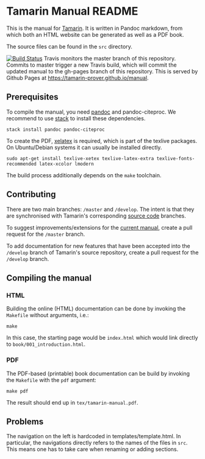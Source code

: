 # Tamarin Manual README

This is the manual for
[Tamarin](https://github.com/tamarin-prover/tamarin-prover). It is written in
Pandoc markdown, from which both an HTML website can be generated as well as a
PDF book.

The source files can be found in the `src` directory.

[![Build Status](https://travis-ci.org/tamarin-prover/manual.svg?branch=master)](https://travis-ci.org/tamarin-prover/manual) Travis monitors the master branch of this repository. Commits to master trigger a new Travis build, which will commit the updated manual to the gh-pages branch of this repository. This is served by Github Pages at https://tamarin-prover.github.io/manual.

## Prerequisites

To compile the manual, you need [pandoc](http://pandoc.org) and pandoc-citeproc.
We recommend to use [stack](www.haskellstack.org/) to install these dependencies.

    stack install pandoc pandoc-citeproc

To create the PDF, [xelatex](http://xetex.sourceforge.net/) is required,
which is part of the texlive packages. On Ubuntu/Debian systems it can
usually be installed directly.

    sudo apt-get install texlive-xetex texlive-latex-extra texlive-fonts-recommended latex-xcolor lmodern

The build process additionally depends on the `make` toolchain.


## Contributing

There are two main branches: `/master` and `/develop`. The intent is that they are 
synchronised with Tamarin's corresponding [source code](https://github.com/tamarin-prover/tamarin-prover) branches.

To suggest improvements/extensions for the [current manual](https://tamarin-prover.github.io/manual), 
create a pull request for the `/master` branch.

To add documentation for new features that have been accepted into the `/develop` 
branch of Tamarin's source repository, create a pull request for the `/develop` 
branch.


## Compiling the manual

### HTML

Building the online (HTML) documentation can be done by invoking the `Makefile`
without arguments, i.e.:

    make

In this case, the starting page would be `index.html` which would link directly
to `book/001_introduction.html`.

### PDF

The PDF-based (printable) book documentation can be build by invoking the
`Makefile` with the `pdf` argument:

    make pdf

The result should end up in `tex/tamarin-manual.pdf`.


## Problems

The navigation on the left is hardcoded in templates/template.html. In
particular, the navigations directly refers to the names of the files in `src`.
This means one has to take care when renaming or adding sections.

